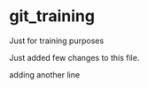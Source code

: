 # git_training
Just for training purposes

Just added few changes to this file.

adding another line
